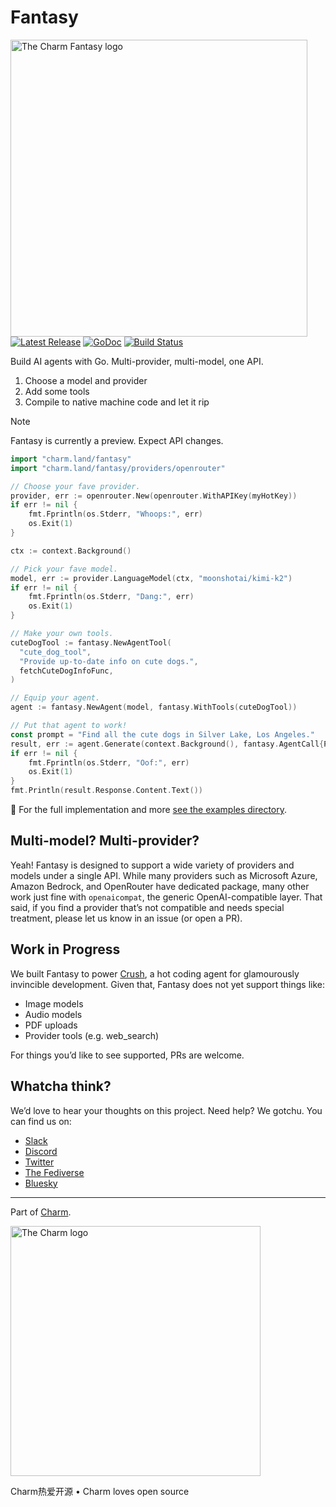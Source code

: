 # Fantasy

<p>
  <img width="475" alt="The Charm Fantasy logo" src="https://github.com/user-attachments/assets/b22c5862-792a-44c1-bc98-55a2e46c8fb9" /><br>
  <a href="https://github.com/charmbracelet/fantasy/releases"><img src="https://img.shields.io/github/release/charmbracelet/fantasy.svg" alt="Latest Release"></a>
  <a href="https://pkg.go.dev/charm.land/fantasy?tab=doc"><img src="https://godoc.org/charm.land/fantasy?status.svg" alt="GoDoc"></a>
  <a href="https://github.com/charmbracelet/fantasy/actions"><img src="https://github.com/charmbracelet/fantasy/actions/workflows/build.yml/badge.svg?branch=main" alt="Build Status"></a>
</p>

Build AI agents with Go. Multi-provider, multi-model, one API.

1. Choose a model and provider
2. Add some tools
3. Compile to native machine code and let it rip

> [!NOTE]
> Fantasy is currently a preview. Expect API changes.

```go
import "charm.land/fantasy"
import "charm.land/fantasy/providers/openrouter"

// Choose your fave provider.
provider, err := openrouter.New(openrouter.WithAPIKey(myHotKey))
if err != nil {
	fmt.Fprintln(os.Stderr, "Whoops:", err)
	os.Exit(1)
}

ctx := context.Background()

// Pick your fave model.
model, err := provider.LanguageModel(ctx, "moonshotai/kimi-k2")
if err != nil {
	fmt.Fprintln(os.Stderr, "Dang:", err)
	os.Exit(1)
}

// Make your own tools.
cuteDogTool := fantasy.NewAgentTool(
  "cute_dog_tool",
  "Provide up-to-date info on cute dogs.",
  fetchCuteDogInfoFunc,
)

// Equip your agent.
agent := fantasy.NewAgent(model, fantasy.WithTools(cuteDogTool))

// Put that agent to work!
const prompt = "Find all the cute dogs in Silver Lake, Los Angeles."
result, err := agent.Generate(context.Background(), fantasy.AgentCall{Prompt: prompt})
if err != nil {
    fmt.Fprintln(os.Stderr, "Oof:", err)
    os.Exit(1)
}
fmt.Println(result.Response.Content.Text())
```

🍔 For the full implementation and more [see the examples directory](https://github.com/charmbracelet/fantasy/tree/main/examples).

## Multi-model? Multi-provider?

Yeah! Fantasy is designed to support a wide variety of providers and models under a single API. While many providers such as Microsoft Azure, Amazon Bedrock, and OpenRouter have dedicated package, many other work just fine with `openaicompat`, the generic OpenAI-compatible layer. That said, if you find a provider that’s not compatible and needs special treatment, please let us know in an issue (or open a PR).

## Work in Progress

We built Fantasy to power [Crush](https://github.com/charmbracelet/crush), a hot coding agent for glamourously invincible development. Given that, Fantasy does not yet support things like:

- Image models
- Audio models
- PDF uploads
- Provider tools (e.g. web_search)

For things you’d like to see supported, PRs are welcome.

## Whatcha think?

We’d love to hear your thoughts on this project. Need help? We gotchu. You can find us on:

- [Slack](https://charm.land/slack)
- [Discord][discord]
- [Twitter](https://twitter.com/charmcli)
- [The Fediverse](https://mastodon.social/@charmcli)
- [Bluesky](https://bsky.app/profile/charm.land)

[discord]: https://charm.land/discord

---

Part of [Charm](https://charm.land).

<a href="https://charm.land/"><img alt="The Charm logo" src="https://stuff.charm.sh/charm-banner-next.jpg" width="400"></a>

Charm热爱开源 • Charm loves open source
